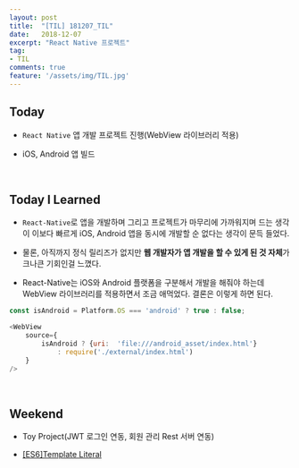 ```yaml
---
layout: post
title:  "[TIL] 181207_TIL"
date:   2018-12-07
excerpt: "React Native 프로젝트"
tag:
- TIL
comments: true
feature: '/assets/img/TIL.jpg'
---
```


## Today 

- `React Native` 앱 개발 프로젝트 진행(WebView 라이브러리 적용)

- iOS, Android 앱 빌드

<br/>

## Today I Learned

- `React-Native`로 앱을 개발하며 그리고 프로젝트가 마무리에 가까워지며 드는 생각이 이보다 빠르게 iOS, Android 앱을 동시에 개발할 순 없다는 생각이 문득 들었다.


- 물론, 아직까지 정식 릴리즈가 없지만 **웹 개발자가 앱 개발을 할 수 있게 된 것 자체**가 크나큰 기회인걸 느꼈다.

- React-Native는 iOS와 Android 플랫폼을 구분해서 개발을 해줘야 하는데 WebView 라이브러리를 적용하면서 조금 애먹었다. 결론은 이렇게 하면 된다.

```js
const isAndroid = Platform.OS === 'android' ? true : false;

<WebView
    source={
        isAndroid ? {uri:  'file:///android_asset/index.html'}
            : require('./external/index.html')
    }
/>
```

<br/>

## Weekend

- Toy Project(JWT 로그인 연동, 회원 관리 Rest 서버 연동)

- [[ES6]Template Literal](https://bkjang.github.io/template_literal/)